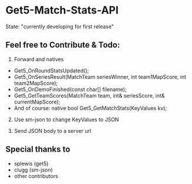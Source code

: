 # Get5-Match-Stats-API
State: "currently developing for first release"

## Feel free to Contribute & Todo:
1. Forward and natives
* Get5_OnRoundStatsUpdated();
* Get5_OnSeriesResult(MatchTeam seriesWinner, int team1MapScore, int team2MapScore);
* Get5_OnDemoFinished(const char[] filename);
* Get5_GetTeamScores(MatchTeam team, int& seriesScore, int& currentMapScore);
* And of course: native bool Get5_GetMatchStats(KeyValues kv);

2. Use sm-json to change KeyValues to JSON

3. Send JSON body to a server url

## Special thanks to
* splewis (get5)
* clugg (sm-json)
* other contributors

